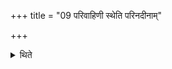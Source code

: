 +++
title = "09 परिवाहिणी स्थेति परिनदीनाम्"

+++

<details><summary>थिते</summary>

परिवाहिणी स्थेति परिनदीनाम् ९
</details>
